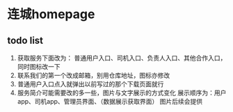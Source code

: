 # 连城homepage

## todo list
1. 获取服务下面改为：
    普通用户入口、司机入口、负责人入口、其他合作入口，同时图标改一下
2. 联系我们的第一个改成邮箱，别用仓库地址，图标亦修改
3. 普通用户入口点入就弹出以前写过的那个下载页面就行
4. 服务简介可能需要改的多一些，图片与文字展示的方式变化
    展示顺序为：用户app、司机app、管理员界面、（数据展示获取界面）
    图片后续会提供
